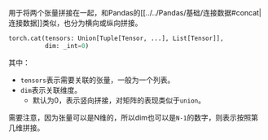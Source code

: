 用于将两个张量拼接在一起，和Pandas的[[../../Pandas/基础/连接数据#concat|连接数据]]类似，也分为横向或纵向拼接。

```python
torch.cat(tensors: Union[Tuple[Tensor, ...], List[Tensor]], 
		  dim: _int=0)
```
其中：
- `tensors`表示需要关联的张量，一般为一个列表。
- `dim`表示关联维度。
	- 默认为0，表示竖向拼接，对矩阵的表现类似于`union`。

需要注意，因为张量可以是N维的，所以dim也可以是`N-1`的数字，则表示按照第几维拼接。